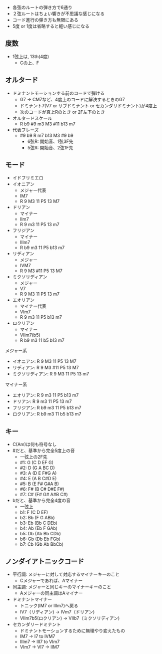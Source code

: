 * 各弦のルートの弾き方で6通り
* ２弦ルートはちょい響きが不思議な感じになる
* コード進行の弾き方も無限にある
* 5度 or 1度は省略すると軽い感じになる

## 度数
* 1弦上は, 13th(4度)
    * Cの上、F

## オルタード
* ドミナントモーションする前のコードで弾ける
    * G7 -> CM7など、4度上のコードに解決するときのG7
    * ドミナント7(V7 or サブドミナント or セカンダリドミナント)が4度上
    * 次のコードが真上Rのとき or 2F左下のとき
* オルタードスケール
    * R b9 #9 m3 M3 #11 b13 m7
* 代表フレーズ
    * #9 b9 R m7 b13 M3 #9 b9
        * 6弦R: 開始音、1弦3F先
        * 5弦R: 開始音、2弦1F先

## モード
* イドフリミエロ
* イオニアン
    * メジャー代表
    * IM7
    * R 9 M3 11 P5 13 M7
* ドリアン
    * マイナー
    * IIm7
    * R 9 m3 11 P5 13 m7
* フリジアン
    * マイナー
    * IIIm7
    * R b9 m3 11 P5 b13 m7
* リディアン
    * メジャー
    * IVM7
    * R 9 M3 #11 P5 13 M7
* ミクソリディアン
    * メジャー
    * V7
    * R 9 M3 11 P5 13 m7
* エオリアン 
    * マイナー代表
    * VIm7
    * R 9 m3 11 P5 b13 m7
* ロクリアン
    * マイナー
    * VIIm7(b5)
    * R b9 m3 11 b5 b13 m7

メジャー系
* イオニアン: R 9 M3 11 P5 13 M7
* リディアン: R 9 M3 #11 P5 13 M7
* ミクソリディアン: R 9 M3 11 P5 13 m7

マイナー系
* エオリアン: R 9 m3 11 P5 b13 m7
* ドリアン: R 9 m3 11 P5 13 m7
* フリジアン: R b9 m3 11 P5 b13 m7
* ロクリアン: R b9 m3 11 b5 b13 m7

## キー
* C(Am)は何も符号なし
* #だと、基準から完全5度上の音
    * 一弦上の2F先
    * #1: G  (C D EF G)
    * #2: D  (G A BC D)
    * #3: A  (D E F#G A)
    * #4: E  (A B C#D E)
    * #5: B  (E F# G#A B)
    * #6: F# (B C# D#E F#)
    * #7: C# (F# G# A#B C#)
* bだと、基準から完全4度の音
    * 一弦上
    * b1: F  (C D EF)
    * b2: Bb (F G ABb)
    * b3: Eb (Bb C DEb)
    * b4: Ab (Eb F GAb)
    * b5: Db (Ab Bb CDb)
    * b6: Gb (Db Eb FGb)
    * b7: Cb (Gb Ab BbCb)


## ノンダイアトニックコード
* 平行調: メジャーに対して対応するマイナーキーのこと
    * Cメジャーであれば、Aマイナー
* 同主調: メジャーと同じキーのマイナーキーのこと
    * Aメジャーの同主調はAマイナー
* ドミナントマイナー
    * トニック(IM7 or IIIm7)へ戻る
    * IV7（リディアン) -> IVm7（ドリアン)
    * VIIm7b5(ロクリアン) -> VIIb7（ミクソリディアン)
* セカンダリードミナント
    * ドミナントモーションするために無理やり変えたもの
    * IM7 -> I7 to IVM7
    * IIIm7 -> III7 to VIm7
    * VIm7 -> VI7 -> IIM7